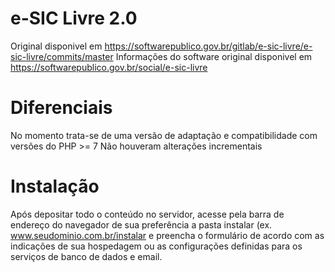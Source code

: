 # e-SIC Livre 2.0

Original disponivel em https://softwarepublico.gov.br/gitlab/e-sic-livre/e-sic-livre/commits/master
Informações do software original disponivel em https://softwarepublico.gov.br/social/e-sic-livre

# Diferenciais 
No momento trata-se de uma versão de adaptação e compatibilidade com versões do PHP >= 7
Não houveram alterações incrementais

# Instalação
Após depositar todo o conteúdo no servidor, acesse pela barra de endereço do navegador de sua preferência a pasta instalar (ex. www.seudominio.com.br/instalar e preencha o formulário de acordo com as indicações de sua hospedagem ou as configurações definidas para os serviços de banco de dados e email.
